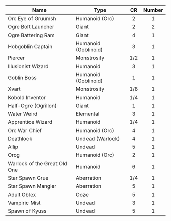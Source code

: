 | Name                         | Type                 |  CR | Number |
|------------------------------|----------------------|:---:|:------:|
| Orc Eye of Gruumsh           | Humanoid (Orc)       |  2  |    1   |
| Ogre Bolt Launcher           | Giant                |  2  |    2   |
| Ogre Battering Ram           | Giant                |  4  |    1   |
| Hobgoblin Captain            | Humanoid (Goblinoid) |  3  |    1   |
| Piercer                      | Monstrosity          | 1/2 |    1   |
| Illusionist Wizard           | Humanoid             |  3  |    1   |
| Goblin Boss                  | Humanoid (Goblinoid) |  1  |    1   |
| Xvart                        | Monstrosity          | 1/8 |    1   |
| Kobold Inventor              | Humanoid             | 1/4 |    1   |
| Half-Ogre (Ogrillon)         | Giant                |  1  |    1   |
| Water Weird                  | Elemental            |  3  |    1   |
| Apprentice Wizard            | Humanoid             | 1/4 |    1   |
| Orc War Chief                | Humanoid (Orc)       |  4  |    1   |
| Deathlock                    | Undead (Warlock)     |  4  |    1   |
| Allip                        | Undead               |  5  |    1   |
| Orog                         | Humanoid (Orc)       |  2  |    1   |
| Warlock of the Great Old One | Humanoid             |  6  |    1   |
| Star Spawn Grue              | Aberration           | 1/4 |    1   |
| Star Spawn Mangler           | Aberration           |  5  |    1   |
| Adult Oblex                  | Ooze                 |  5  |    1   |
| Vampiric Mist                | Undead               |  3  |    1   |
| Spawn of Kyuss               | Undead               |  5  |    1   |